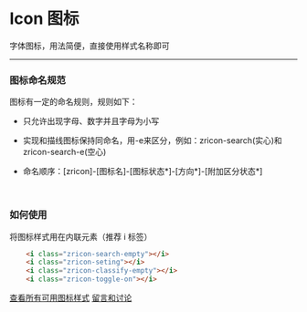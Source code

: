 # Icon 图标

字体图标，用法简便，直接使用样式名称即可

---

### 图标命名规范

图标有一定的命名规则，规则如下：

+ 只允许出现字母、数字并且字母为小写

+ 实现和描线图标保持同命名，用-e来区分，例如：zricon-search(实心)和zricon-search-e(空心)

+ 命名顺序：[zricon]-[图标名]-[图标状态*]-[方向*]-[附加区分状态*]

<br/>

### 如何使用

将图标样式用在内联元素（推荐 i 标签）

```html
    <i class="zricon-search-empty"></i>
    <i class="zricon-seting"></i>
    <i class="zricon-classify-empty"></i>
    <i class="zricon-toggle-on"></i>

```

[查看所有可用图标样式](http://gtp-zr.jd.com/docs?languageCode=CN&columnUid=41c513f9dd334a1ebb0fbbd76d71e973&directoryUid=8fd3459c5ba04cf681494941b2db31e2&directoryName=Icon%20%E5%9B%BE%E6%A0%87)
  [留言和讨论](https://github.com/guguaihaha/zr-source/issues/3)


